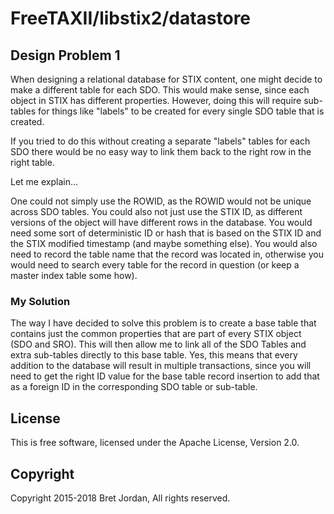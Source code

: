 # FreeTAXII/libstix2/datastore #

## Design Problem 1 ##

When designing a relational database for STIX content, one might decide to make
a different table for each SDO. This would make sense, since each object in STIX
has different properties. However, doing this will require sub-tables for things
like "labels" to be created for every single SDO table that is created. 

If you tried to do this without creating a separate "labels" tables for each SDO
there would be no easy way to link them back to the right row in the right table.

Let me explain...

One could not simply use the ROWID, as the ROWID would not be unique across SDO
tables. You could also not just use the STIX ID, as different versions of the 
object will have different rows in the database. You would need some sort of 
deterministic ID or hash that is based on the STIX ID and the STIX modified 
timestamp (and maybe something else). You would also need to record the table 
name that the record was located in, otherwise you would need to search every 
table for the record in question (or keep a master index table some how). 

### My Solution ###

The way I have decided to solve this problem is to create a base table that 
contains just the common properties that are part of every STIX object (SDO and
SRO). This will then allow me to link all of the SDO Tables and extra sub-tables
directly to this base table. Yes, this means that every addition to the database
will result in multiple transactions, since you will need to get the right ID 
value for the base table record insertion to add that as a foreign ID in the 
corresponding SDO table or sub-table. 

## License ##

This is free software, licensed under the Apache License, Version 2.0.


## Copyright ##

Copyright 2015-2018 Bret Jordan, All rights reserved.